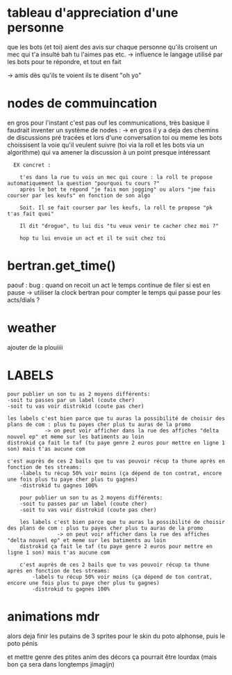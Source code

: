 
# tableau d'appreciation d'une personne
  que les bots (et toi) aient des avis sur chaque personne qu'ils croisent
  un mec qui t'a insulté bah tu l'aimes pas etc.
  -> influence le langage utilisé par les bots pour te répondre, et tout en fait

  -> amis dès qu'ils te voient ils te disent "oh yo"

# nodes de commuincation
  en gros pour l'instant c'est pas ouf les communications, très basique
  il faudrait inventer un système de nodes :
    -> en gros il y a deja des chemins de discussions pré tracées et lors d'une conversation
      toi ou meme les bots choissisent la voie qu'il veulent suivre
      (toi via la roll et les bots via un algorithme) qui va amener la discussion à un point presque intéressant

      EX concret :

        t'es dans la rue tu vois un mec qui coure : la roll te propose automatiquement la question "pourquoi tu cours ?"
        après le bot te répond "je fais mon jogging" ou alors "jme fais courser par les keufs" en fonction de son algo

        Soit. Il se fait courser par les keufs, la roll te propose "pk t'as fait quoi"

        Il dit "drogue", tu lui dis "tu veux venir te cacher chez moi ?"

        hop tu lui envoie un act et il te suit chez toi

# bertran.get_time()
  paouf : bug : quand on recoit un act le temps continue de filer si est en pause
  -> utiliser la clock bertran pour compter le temps qui passe pour les acts/dials ?

# weather
  ajouter de la plouiiii

# LABELS

	pour publier un son tu as 2 moyens différents:
	-soit tu passes par un label (coute cher)
	-soit tu vas voir distrokid (coute pas cher)

	les labels c'est bien parce que tu auras la possibilité de choisir des plans de com : plus tu payes cher plus tu auras de la promo
				-> on peut voir afficher dans la rue des affiches "delta nouvel ep" et meme sur les batiments au loin
	distrokid ça fait le taf (tu paye genre 2 euros pour mettre en ligne 1 son) mais t'as aucune com

	c'est auprès de ces 2 bails que tu vas pouvoir récup ta thune après en fonction de tes streams:
		-labels tu récup 50% voir moins (ça dépend de ton contrat, encore une fois plus tu paye cher plus tu gagnes)
		-distrokid tu gagnes 100%

    	pour publier un son tu as 2 moyens différents:
    	-soit tu passes par un label (coute cher)
    	-soit tu vas voir distrokid (coute pas cher)

    	les labels c'est bien parce que tu auras la possibilité de choisir des plans de com : plus tu payes cher plus tu auras de la promo
    				-> on peut voir afficher dans la rue des affiches "delta nouvel ep" et meme sur les batiments au loin
    	distrokid ça fait le taf (tu paye genre 2 euros pour mettre en ligne 1 son) mais t'as aucune com

    	c'est auprès de ces 2 bails que tu vas pouvoir récup ta thune après en fonction de tes streams:
    		-labels tu récup 50% voir moins (ça dépend de ton contrat, encore une fois plus tu paye cher plus tu gagnes)
    		-distrokid tu gagnes 100%

# animations mdr

  alors deja finir les putains de 3 sprites pour le skin du poto alphonse,
  puis le poto pénis

  et mettre genre des ptites anim des décors ça pourrait être lourdax (mais bon ça sera dans longtemps jimagijn)
